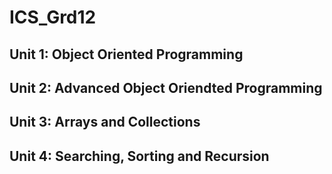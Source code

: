 # ICS_Grd12

## Unit 1: Object Oriented Programming

## Unit 2: Advanced Object Oriendted Programming

## Unit 3: Arrays and Collections

## Unit 4: Searching, Sorting and Recursion